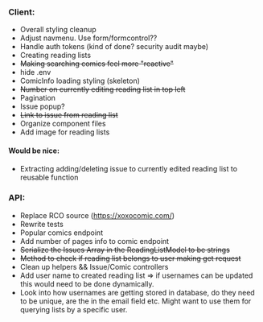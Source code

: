 ### Client:

- Overall styling cleanup
- Adjust navmenu. Use form/formcontrol??
- Handle auth tokens (kind of done? security audit maybe)
- Creating reading lists
- ~~Making searching comics feel more "reactive"~~
- hide .env
- ComicInfo loading styling (skeleton)
- ~~Number on currently editing reading list in top left~~
- Pagination
- Issue popup?
- ~~Link to issue from reading list~~
- Organize component files
- Add image for reading lists

#### Would be nice:

- Extracting adding/deleting issue to currently edited reading list to reusable function

### API:

- Replace RCO source (https://xoxocomic.com/)
- Rewrite tests
- Popular comics endpoint
- Add number of pages info to comic endpoint
- ~~Serialize the Issues Array in the ReadingListModel to be strings~~
- ~~Method to check if reading list belongs to user making get request~~
- Clean up helpers && Issue/Comic controllers
- Add user name to created reading list => if usernames can be updated this would need to be done dynamically.
- Look into how usernames are getting stored in database, do they need to be unique, are the in the email field etc. Might want to use them for querying lists by a specific user.
